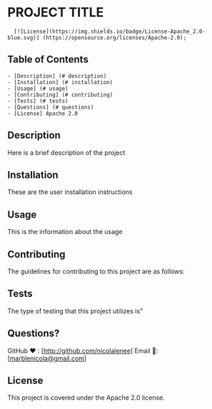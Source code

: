 
  # PROJECT TITLE
  
      [![License](https://img.shields.io/badge/License-Apache_2.0-blue.svg)] (https://opensource.org/licenses/Apache-2.0);

  ## Table of Contents
    - [Description] (# description)
    - [Installation] (# installation)
    - [Usage] (# usage)
    - [Contributing] (# contributing)
    - [Tests] (# tests)
    - [Questions] (# questions)
    - [License] Apache 2.0

  ## Description
  Here is a brief description of the project

  ## Installation
  These are the user installation instructions

  ## Usage
  This is the information about the usage

  ## Contributing
  The guidelines for contributing to this project are as follows:

  ## Tests
  The type of testing that this project utilizes is"


  ## Questions?
  GitHub ❤️ : [http://github.com/nicolalenee]
  Email 📧: [marblenicola@gmail.com]

  
  ## License
  This project is covered under the Apache 2.0 license.
    

